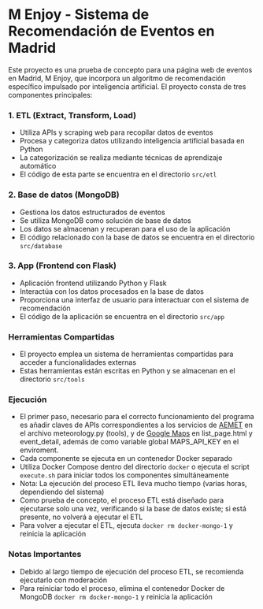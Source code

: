 

# M Enjoy - Sistema de Recomendación de Eventos en Madrid

Este proyecto es una prueba de concepto para una página web de eventos en Madrid, M Enjoy, que incorpora un algoritmo de recomendación específico impulsado por inteligencia artificial. El proyecto consta de tres componentes principales:

### 1. ETL (Extract, Transform, Load)
- Utiliza APIs y scraping web para recopilar datos de eventos
- Procesa y categoriza datos utilizando inteligencia artificial basada en Python
- La categorización se realiza mediante técnicas de aprendizaje automático
- El código de esta parte se encuentra en el directorio `src/etl`

### 2. Base de datos (MongoDB)
- Gestiona los datos estructurados de eventos
- Se utiliza MongoDB como solución de base de datos
- Los datos se almacenan y recuperan para el uso de la aplicación
- El código relacionado con la base de datos se encuentra en el directorio `src/database`

### 3. App (Frontend con Flask)
- Aplicación frontend utilizando Python y Flask
- Interactúa con los datos procesados en la base de datos
- Proporciona una interfaz de usuario para interactuar con el sistema de recomendación
- El código de la aplicación se encuentra en el directorio `src/app`

### Herramientas Compartidas
- El proyecto emplea un sistema de herramientas compartidas para acceder a funcionalidades externas
- Estas herramientas están escritas en Python y se almacenan en el directorio `src/tools`

### Ejecución
- El primer paso, necesario para el correcto funcionamiento del programa es añadir claves de APIs correspondientes a los servicios de [AEMET](https://opendata.aemet.es/) en el archivo meteorology.py (tools), y de [Google Maps](https://developers.google.com/maps) en list_page.html y event_detail, además de como variable global MAPS_API_KEY en el enviroment.
- Cada componente se ejecuta en un contenedor Docker separado
- Utiliza Docker Compose dentro del directorio `docker` o ejecuta el script `execute.sh` para iniciar todos los componentes simultáneamente
- Nota: La ejecución del proceso ETL lleva mucho tiempo (varias horas, dependiendo del sistema)
- Como prueba de concepto, el proceso ETL está diseñado para ejecutarse solo una vez, verificando si la base de datos existe; si está presente, no volverá a ejecutar el ETL
- Para volver a ejecutar el ETL, ejecuta `docker rm docker-mongo-1` y reinicia la aplicación

### Notas Importantes
- Debido al largo tiempo de ejecución del proceso ETL, se recomienda ejecutarlo con moderación
- Para reiniciar todo el proceso, elimina el contenedor Docker de MongoDB `docker rm docker-mongo-1` y reinicia la aplicación

